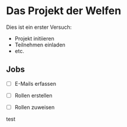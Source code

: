 # Das Projekt der Welfen
Dies ist ein erster Versuch:

* Projekt initiieren
* Teilnehmen einladen
* etc.

## Jobs
- [ ] E-Mails erfassen
- [ ] Rollen erstellen
- [ ] Rollen zuweisen


test
